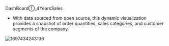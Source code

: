 DashBoard①_4YearsSales

- With data sourced from open source, this dynamic visualization provides a snapshot of order quantities, sales categories, and customer segments of the company.

![1697434243136](https://github.com/CHENCHENfafu/Tableau/assets/122192829/75879a0a-8234-4f82-b2a8-d186c87c38aa)


